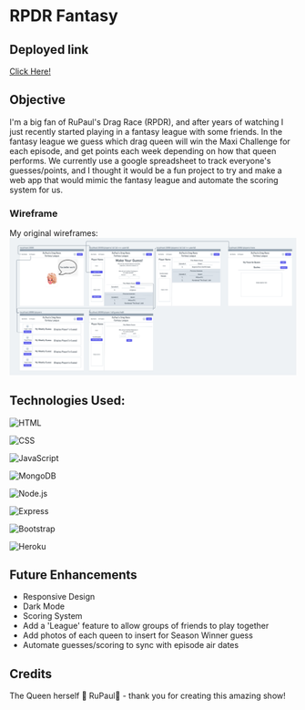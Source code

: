 # RPDR Fantasy

## Deployed link
[Click Here!](https://rpdr-fantasy.herokuapp.com/)

## Objective
I'm a big fan of RuPaul's Drag Race (RPDR), and after years of watching I just recently started playing in a fantasy league with some friends. In the fantasy league we guess which drag queen will win the Maxi Challenge for each episode, and get points each week depending on how that queen performs. We currently use a google spreadsheet to track everyone's guesses/points, and I thought it would be a fun project to try and make a web app that would mimic the fantasy league and automate the scoring system for us.

### Wireframe

My original wireframes:
![Wireframe detailing original layout plans for game](public/images/rpdr-fantasy/wireframes.png)


## Technologies Used:
![HTML](https://img.shields.io/badge/HTML5-E34F26?style=for-the-badge&logo=html5&logoColor=white "HTML Badge")

![CSS](https://img.shields.io/badge/CSS3-1572B6?style=for-the-badge&logo=css3&logoColor=white "CSS Badge")

![JavaScript](https://img.shields.io/badge/JavaScript-F7DF1E?style=for-the-badge&logo=javascript&logoColor=black "Javascript Badge")

![MongoDB](https://img.shields.io/badge/MongoDB-4EA94B?style=for-the-badge&logo=mongodb&logoColor=white "MongoDB Badge")

![Node.js](https://img.shields.io/badge/Node.js-43853D?style=for-the-badge&logo=node.js&logoColor=white "Node.js Badge")

![Express](https://img.shields.io/badge/Express.js-404D59?style=for-the-badge "Express Badge")

![Bootstrap](https://img.shields.io/badge/Bootstrap-563D7C?style=for-the-badge&logo=bootstrap&logoColor=white "Bootstrap badger")

![Heroku](https://img.shields.io/badge/Heroku-430098?style=for-the-badge&logo=heroku&logoColor=white "Heroku Badge")

## Future Enhancements
- Responsive Design
- Dark Mode
- Scoring System
- Add a 'League' feature to allow groups of friends to play together
- Add photos of each queen to insert for Season Winner guess
- Automate guesses/scoring to sync with episode air dates

## Credits
The Queen herself 🙌 RuPaul🙌   - thank you for creating this amazing show! 
